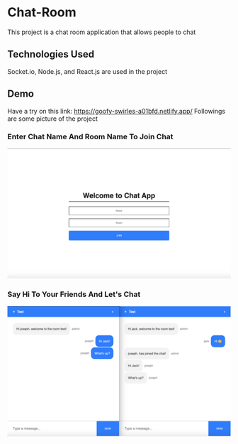 # Chat-Room

This project is a chat room application that allows people to chat

## Technologies Used

Socket.io, Node.js, and React.js are used in the project

## Demo
Have a try on this link: https://goofy-swirles-a01bfd.netlify.app/
Followings are some picture of the project

### Enter Chat Name And Room Name To Join Chat
<img src="img/Welcome.png">


### Say Hi To Your Friends And Let's Chat
<img src="img/Chat.png">

